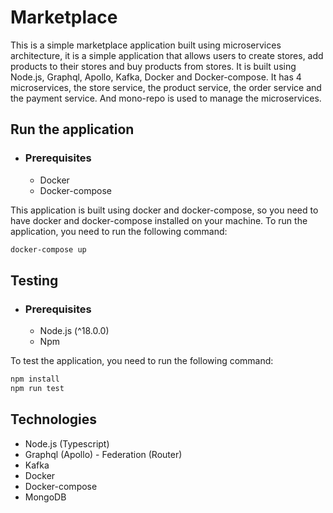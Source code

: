 # Marketplace

This is a simple marketplace application built using microservices architecture, it is a simple application that allows users to create stores, add products to their stores and buy products from stores. It is built using Node.js, Graphql, Apollo, Kafka, Docker and Docker-compose. It has 4 microservices, the store service, the product service, the order service and the payment service. And mono-repo is used to manage the microservices.

## Run the application

- ### Prerequisites
  - Docker
  - Docker-compose

This application is built using docker and docker-compose, so you need to have docker and docker-compose installed on your machine. To run the application, you need to run the following command:

```bash
docker-compose up
```

## Testing

- ### Prerequisites
  - Node.js (^18.0.0)
  - Npm

To test the application, you need to run the following command:

```bash
npm install
npm run test
```

## Technologies

- Node.js (Typescript)
- Graphql (Apollo) - Federation (Router)
- Kafka 
- Docker 
- Docker-compose
- MongoDB



